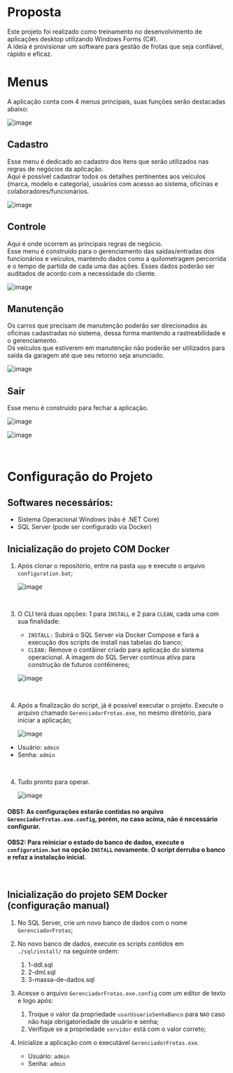 # Proposta

Este projeto foi realizado como treinamento no desenvolvimento de aplicações desktop utilizando Windows Forms (C#).
<br/>
A ideia é provisionar um software para gestão de frotas que seja confiável, rápido e eficaz.

# Menus

A aplicação conta com 4 menus principais, suas funções serão destacadas abaixo:

![image](https://github.com/user-attachments/assets/db62297b-40fd-49ee-a409-cd23650f4d2a)


## Cadastro

Esse menu é dedicado ao cadastro dos itens que serão utilizados nas regras de negócios da aplicação.
<br/>
Aqui é possível cadastrar todos os detalhes pertinentes aos veículos (marca, modelo e categoria), usuários com acesso ao sistema, oficinas e colaboradores/funcionários.

![image](https://github.com/user-attachments/assets/e4198234-c73b-43c3-a16f-86bc4d304139)


## Controle

Aqui é onde ocorrem as principais regras de negócio.
<br/>
Esse menu é construído para o gerenciamento das saídas/entradas dos funcionários e veículos, mantendo dados como a quilometragem percorrida e o tempo de partida de cada uma das ações. Esses dados poderão ser auditados de acordo com a necessidade do cliente.

![image](https://github.com/user-attachments/assets/0a8fc91d-05a9-4f96-8f27-eb057987066a)


## Manutenção

Os carros que precisam de manutenção poderão ser direcionados ás oficinas cadastradas no sistema, dessa forma mantendo a rastreabilidade e o gerenciamento.
<br/>
Os veículos que estiverem em manutenção não poderão ser utilizados para saída da garagem até que seu retorno seja anunciado. 

![image](https://github.com/user-attachments/assets/4b9244b0-869a-49e6-9e53-4acfd29b4ffd)


## Sair

Esse menu é construído para fechar a aplicação.

![image](https://github.com/user-attachments/assets/24b5e64b-ec02-486f-af94-1debe2c96084)

![image](https://github.com/user-attachments/assets/1953cfd2-8bf7-488e-b356-09a9d508ea22)


<br/>

# Configuração do Projeto

## Softwares necessários:

 - Sistema Operacional Windows (não é .NET Core)
 - SQL Server (pode ser configurado via Docker)

## Inicialização do projeto COM Docker

1. Após clonar o repositório, entre na pasta `app` e execute o arquivo `configuration.bat`;
  
    ![image](https://github.com/user-attachments/assets/e9227b57-d665-4a9d-b6f6-8d1b5bfef31d)
  <br/>
  
3. O CLI terá duas opções: 1 para `INSTALL` e 2 para `CLEAN`, cada uma com sua finalidade:
   <br/>
   - ``INSTALL:`` Subirá o SQL Server via Docker Compose e fará a execução dos scripts de install nas tabelas do banco;
   - ``CLEAN:`` Remove o contâiner criado para aplicação do sistema operacional. A imagem do SQL Server continua ativa para construção de futuros contêineres;

   ![image](https://github.com/user-attachments/assets/0e15a256-6308-4106-b8da-ddaec82e7c3e)
  <br/>

4. Após a finalização do script, já é possível executar o projeto. Execute o arquivo chamado `GerenciadorFrotas.exe`, no mesmo diretório, para iniciar a aplicação;
   <br/>
   
   ![image](https://github.com/user-attachments/assets/5ce755fd-e759-4a33-ba32-d475c62afcb8)

  - Usuário: `admin`
  - Senha: `admin`

  <br/>

4. Tudo pronto para operar.
   <br/>
   
   ![image](https://github.com/user-attachments/assets/d5bd6eba-80ad-41b8-b97d-0911169ad457)


#### OBS1: As configurações estarão contidas no arquivo `GerenciadorFrotas.exe.config`, porém, no caso acima, não é necessário configurar.
#### OBS2: Para reiniciar o estado do banco de dados, execute o `configuration.bat` na opção `INSTALL` novamente. O script derruba o banco e refaz a instalação inicial. 

<br/>

## Inicialização do projeto SEM Docker (configuração manual)

1. No SQL Server, crie um novo banco de dados com o nome `GerenciadorFrotas`;

2. No novo banco de dados, execute os scripts contidos em `./sql/install/` na seguinte ordem:

   1. 1-ddl.sql
   2. 2-dml.sql
   3. 3-massa-de-dados.sql

3. Acesse o arquivo `GerenciadorFrotas.exe.config` com um editor de texto e logo após:

   1. Troque o valor da propriedade `usarUsuarioSenhaBanco` para `NAO` caso não haja obrigatoriedade de usuário e senha;
   2. Verifique se a propriedade `servidor` está com o valor correto;

5. Inicialize a aplicação com o executável `GerenciadorFrotas.exe`.

    - Usuário: `admin`
    - Senha: `admin`
